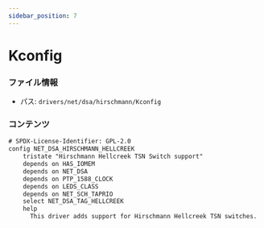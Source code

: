 ```yaml
---
sidebar_position: 7
---
```

# Kconfig

### ファイル情報

- パス: `drivers/net/dsa/hirschmann/Kconfig`

### コンテンツ

```txt
# SPDX-License-Identifier: GPL-2.0
config NET_DSA_HIRSCHMANN_HELLCREEK
	tristate "Hirschmann Hellcreek TSN Switch support"
	depends on HAS_IOMEM
	depends on NET_DSA
	depends on PTP_1588_CLOCK
	depends on LEDS_CLASS
	depends on NET_SCH_TAPRIO
	select NET_DSA_TAG_HELLCREEK
	help
	  This driver adds support for Hirschmann Hellcreek TSN switches.

```
